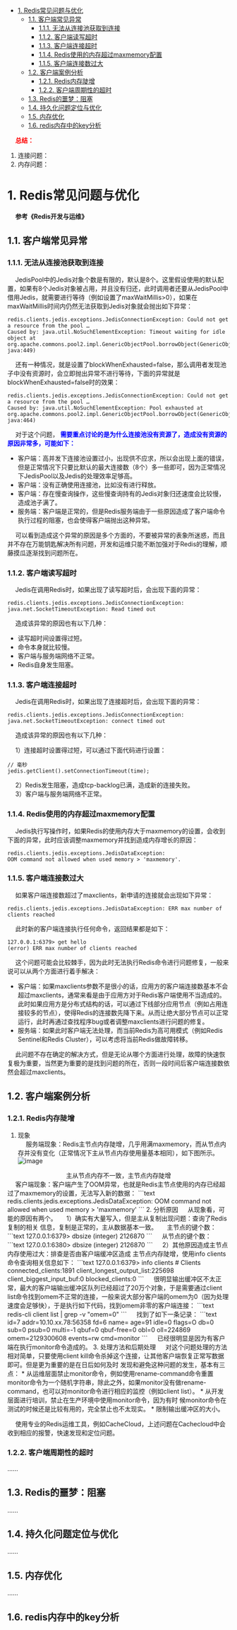 <!-- TOC -->

- [1. Redis常见问题与优化](#1-redis常见问题与优化)
    - [1.1. 客户端常见异常](#11-客户端常见异常)
        - [1.1.1. 无法从连接池获取到连接](#111-无法从连接池获取到连接)
        - [1.1.2. 客户端读写超时](#112-客户端读写超时)
        - [1.1.3. 客户端连接超时](#113-客户端连接超时)
        - [1.1.4. Redis使用的内存超过maxmemory配置](#114-redis使用的内存超过maxmemory配置)
        - [1.1.5. 客户端连接数过大](#115-客户端连接数过大)
    - [1.2. 客户端案例分析](#12-客户端案例分析)
        - [1.2.1. Redis内存陡增](#121-redis内存陡增)
        - [1.2.2. 客户端周期性的超时](#122-客户端周期性的超时)
    - [1.3. Redis的噩梦：阻塞](#13-redis的噩梦阻塞)
    - [1.4. 持久化问题定位与优化](#14-持久化问题定位与优化)
    - [1.5. 内存优化](#15-内存优化)
    - [1.6. redis内存中的key分析](#16-redis内存中的key分析)

<!-- /TOC -->
&emsp; **<font color = "red">总结：</font>**  
1. 连接问题：
2. 内存问题：


# 1. Redis常见问题与优化  
&emsp; **参考《Redis开发与运维》**  


<!--



线上Redis高并发性能调优实践 
https://mp.weixin.qq.com/s/JFNqQWS5GrCW5Q2kmeNVrw
【95期】面试官：你遇到 Redis 线上连接超时一般如何处理？ 
https://mp.weixin.qq.com/s/LqeeCviPW84ykfPhluTMlQ

记录一次生产环境中Redis内存增长异常排查全流程！ 
https://mp.weixin.qq.com/s/1Rqzn4juKMqlNK9sBzlGig

**内存占用率,内存碎片
https://mp.weixin.qq.com/s/insu_PySCOo4SWAUB0Nopg


一次生产环境redis内存占用居高不下问题排查
https://blog.csdn.net/eene894777/article/details/102820565?utm_medium=distribute.pc_relevant_t0.none-task-blog-BlogCommendFromMachineLearnPai2-1.channel_param&depth_1-utm_source=distribute.pc_relevant_t0.none-task-blog-BlogCommendFromMachineLearnPai2-1.channel_param
https://blog.csdn.net/Zhenxue_Xu/article/details/90727983
-->

<!-- 

Redis 越来越慢？常见延迟问题定位与分析 
https://mp.weixin.qq.com/s/Abb2muE0GaVRYswqwxfJCw

~~
 一次线上 Redis 高负载排查经历，步步惊心！ 
 https://mp.weixin.qq.com/s/a4KhrwLAClnH4ElSlUkt2Q

 ~~
-->


## 1.1. 客户端常见异常  
### 1.1.1. 无法从连接池获取到连接
&emsp; JedisPool中的Jedis对象个数是有限的，默认是8个。这里假设使用的默认配置，如果有8个Jedis对象被占用，并且没有归还，此时调用者还要从JedisPool中借用Jedis，就需要进行等待（例如设置了maxWaitMillis>0），如果在maxWaitMillis时间内仍然无法获取到Jedis对象就会抛出如下异常：  

```text
redis.clients.jedis.exceptions.JedisConnectionException: Could not get a resource from the pool …   
Caused by: java.util.NoSuchElementException: Timeout waiting for idle object at org.apache.commons.pool2.impl.GenericObjectPool.borrowObject(GenericObjectPool. java:449)  
```

&emsp; 还有一种情况，就是设置了blockWhenExhausted=false，那么调用者发现池子中没有资源时，会立即抛出异常不进行等待，下面的异常就是blockWhenExhausted=false时的效果：  

```text
redis.clients.jedis.exceptions.JedisConnectionException: Could not get a resource from the pool …   
Caused by: java.util.NoSuchElementException: Pool exhausted at org.apache.commons.pool2.impl.GenericObjectPool.borrowObject(GenericObjectPool. java:464)  
```

&emsp; 对于这个问题， **<font color = "blue">需要重点讨论的是为什么连接池没有资源了，造成没有资源的原因非常多，可能如下：</font>**  

* 客户端：高并发下连接池设置过小，出现供不应求，所以会出现上面的错误，但是正常情况下只要比默认的最大连接数（8个）多一些即可，因为正常情况下JedisPool以及Jedis的处理效率足够高。  
* 客户端：没有正确使用连接池，比如没有进行释放。  
* 客户端：存在慢查询操作，这些慢查询持有的Jedis对象归还速度会比较慢，造成池子满了。  
* 服务端：客户端是正常的，但是Redis服务端由于一些原因造成了客户端命令执行过程的阻塞，也会使得客户端抛出这种异常。  


&emsp; 可以看到造成这个异常的原因是多个方面的，不要被异常的表象所迷惑，而且并不存在万能钥匙解决所有问题，开发和运维只能不断加强对于Redis的理解，顺藤摸瓜逐渐找到问题所在。


### 1.1.2. 客户端读写超时  
&emsp; Jedis在调用Redis时，如果出现了读写超时后，会出现下面的异常：  

```text
redis.clients.jedis.exceptions.JedisConnectionException: 
java.net.SocketTimeoutException: Read timed out 
```

&emsp; 造成该异常的原因也有以下几种：  

* 读写超时间设置得过短。   
* 命令本身就比较慢。   
* 客户端与服务端网络不正常。   
* Redis自身发生阻塞。  


### 1.1.3. 客户端连接超时  
&emsp; Jedis在调用Redis时，如果出现了连接超时后，会出现下面的异常：  

```text
redis.clients.jedis.exceptions.JedisConnectionException: 
java.net.SocketTimeoutException: connect timed out
```

&emsp; 造成该异常的原因也有以下几种：  

&emsp; 1）连接超时设置得过短，可以通过下面代码进行设置：  

```text
// 毫秒 
jedis.getClient().setConnectionTimeout(time);
```

&emsp; 2）Redis发生阻塞，造成tcp-backlog已满，造成新的连接失败。  
&emsp; 3）客户端与服务端网络不正常。  

### 1.1.4. Redis使用的内存超过maxmemory配置  
&emsp; Jedis执行写操作时，如果Redis的使用内存大于maxmemory的设置，会收到下面的异常，此时应该调整maxmemory并找到造成内存增长的原因：  

```text
redis.clients.jedis.exceptions.JedisDataException:  
OOM command not allowed when used memory > 'maxmemory'.
```

### 1.1.5. 客户端连接数过大
&emsp; 如果客户端连接数超过了maxclients，新申请的连接就会出现如下异常：  

```text
redis.clients.jedis.exceptions.JedisDataException: ERR max number of clients reached
```

&emsp; 此时新的客户端连接执行任何命令，返回结果都是如下：  

```text
127.0.0.1:6379> get hello 
(error) ERR max number of clients reached
```

&emsp; 这个问题可能会比较棘手，因为此时无法执行Redis命令进行问题修复，一般来说可以从两个方面进行着手解决：  

* 客户端：如果maxclients参数不是很小的话，应用方的客户端连接数基本不会超过maxclients，通常来看是由于应用方对于Redis客户端使用不当造成的。此时如果应用方是分布式结构的话，可以通过下线部分应用节点（例如占用连接较多的节点），使得Redis的连接数先降下来。从而让绝大部分节点可以正常运行，此时再通过查找程序bug或者调整maxclients进行问题的修复。  
* 服务端：如果此时客户端无法处理，而当前Redis为高可用模式（例如Redis Sentinel和Redis Cluster），可以考虑将当前Redis做故障转移。 

&emsp; 此问题不存在确定的解决方式，但是无论从哪个方面进行处理，故障的快速恢复极为重要，当然更为重要的是找到问题的所在，否则一段时间后客户端连接数依然会超过maxclients。

## 1.2. 客户端案例分析  
### 1.2.1. Redis内存陡增  
1. 现象   
&emsp; 服务端现象：Redis主节点内存陡增，几乎用满maxmemory，而从节点内存并没有变化（正常情况下主从节点内存使用量基本相同），如下图所示。  
![image](https://gitee.com/wt1814/pic-host/raw/master/images/microService/Redis/redis-112.png)  
<center>主从节点内存不一致，主节点内存陡增</center>
&emsp; 客户端现象：客户端产生了OOM异常，也就是Redis主节点使用的内存已经超过了maxmemory的设置，无法写入新的数据：  
```text
redis.clients.jedis.exceptions.JedisDataException: OOM command not allowed when used memory > 'maxmemory'
```
2. 分析原因  
&emsp; 从现象看，可能的原因有两个。  
&emsp; 1）确实有大量写入，但是主从复制出现问题：查询了Redis复制的相关 信息，复制是正常的，主从数据基本一致。  
&emsp; 主节点的键个数： 
```text
127.0.0.1:6379> dbsize 
(integer) 2126870 
```
&emsp; 从节点的键个数： 
```text
127.0.0.1:6380> dbsize 
(integer) 2126870 
```
&emsp; 2）其他原因造成主节点内存使用过大：排查是否由客户端缓冲区造成 主节点内存陡增，使用info clients命令查询相关信息如下：  
```text
127.0.0.1:6379> info clients
# Clients 
connected_clients:1891 
client_longest_output_list:225698 
client_biggest_input_buf:0 
blocked_clients:0
```
&emsp; 很明显输出缓冲区不太正常，最大的客户端输出缓冲区队列已经超过了20万个对象，于是需要通过client list命令找到omem不正常的连接，一般来说大部分客户端的omem为0（因为处理速度会足够快），于是执行如下代码，找到omem非零的客户端连接：  
```text
redis-cli client list | grep -v "omem=0"
```
&emsp; 找到了如下一条记录： 
```text
id=7 addr=10.10.xx.78:56358 fd=6 name= age=91 idle=0 flags=O db=0 sub=0 psub=0 
multi=-1 qbuf=0 qbuf-free=0 obl=0 oll=224869 omem=2129300608 events=rw cmd=monitor 
```
&emsp; 已经很明显是因为有客户端在执行monitor命令造成的。  
3. 处理方法和后期处理   
&emsp; 对这个问题处理的方法相对简单，只要使用client kill命令杀掉这个连接，让其他客户端恢复正常写数据即可。但是更为重要的是在日后如何及时 发现和避免这种问题的发生，基本有三点：  
    * 从运维层面禁止monitor命令，例如使用rename-command命令重置 monitor命令为一个随机字符串，除此之外，如果monitor没有做rename- command，也可以对monitor命令进行相应的监控（例如client list）。 
    * 从开发层面进行培训，禁止在生产环境中使用monitor命令，因为有时 候monitor命令在测试的时候还是比较有用的，完全禁止也不太现实。 
    * 限制输出缓冲区的大小。  

&emsp; 使用专业的Redis运维工具，例如CacheCloud，上述问题在Cachecloud中会收到相应的报警，快速发现和定位问题。


### 1.2.2. 客户端周期性的超时  
......

## 1.3. Redis的噩梦：阻塞  
......

## 1.4. 持久化问题定位与优化
......

## 1.5. 内存优化  
......


## 1.6. redis内存中的key分析

<!-- 

Redis爆了？快速定位Redis占用最高的key有哪些
https://blog.csdn.net/weixin_34199405/article/details/92266571



redis key占用内存量分析
https://blog.csdn.net/u013282159/article/details/85780942
-->

